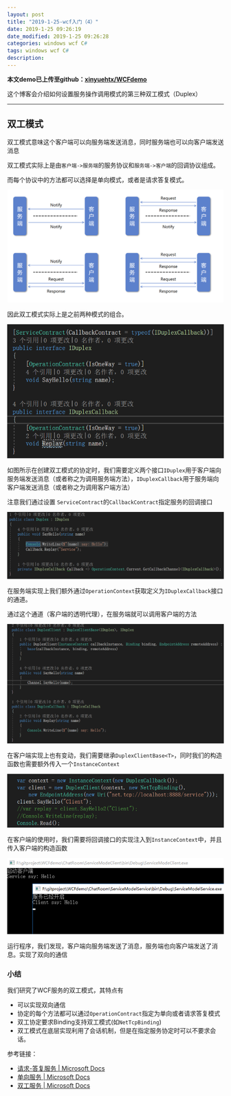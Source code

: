 ```yaml
---
layout: post
title: "2019-1-25-wcf入门（4）"
date: 2019-1-25 09:26:19
date_modified: 2019-1-25 09:26:28
categories: windows wcf C#
tags: windows wcf C#
description: 
---
```


**本文demo已上传至github：[xinyuehtx/WCFdemo](https://github.com/xinyuehtx/WCFdemo)**

这个博客会介绍如何设置服务操作调用模式的第三种双工模式（Duplex）

-----

## 双工模式

双工模式意味这个客户端可以向服务端发送消息，同时服务端也可以向客户端发送消息

双工模式实际上是由`客户端->服务端`的服务协议和`服务端->客户端`的回调协议组成。

而每个协议中的方法都可以选择是单向模式，或者是请求答复模式。

![1548486664930](../media/1548486664930.png)

因此双工模式实际上是之前两种模式的组合。

![1548571456248](../media/1548571456248.png)

如图所示在创建双工模式的协定时，我们需要定义两个接口`IDuplex`用于客户端向服务端发送消息（或者称之为调用服务端方法），`IDuplexCallback`用于服务端向客户端发送消息（或者称之为调用客户端方法）

注意我们通过设置	`ServiceContract`的`CallbackContract`指定服务的回调接口

![1548571912370](../media/1548571912370.png)

在服务端实现上我们额外通过`OperationContext`获取定义为`IDuplexCallback`接口的通道。

通过这个通道（客户端的透明代理），在服务端就可以调用客户端的方法

![1548572239594](../media/1548572239594.png)

在客户端实现上也有变动，我们需要继承`DuplexClientBase<T>`，同时我们的构造函数也需要额外传入一个`InstanceContext`

![1548572424533](../media/1548572424533.png)

在客户端的使用时，我们需要将回调接口的实现注入到`InstanceContext`中，并且传入客户端的构造函数

![1548572540382](../media/1548572540382.png)

运行程序，我们发现，客户端向服务端发送了消息，服务端也向客户端发送了消息。实现了双向的通信

### 小结

我们研究了WCF服务的双工模式，其特点有

- 可以实现双向通信
- 协定的每个方法都可以通过`OperationContract`指定为单向或者请求答复模式
- 双工协定要求Binding支持双工模式(如`NetTcpBinding`)
- 双工模式在底层实现利用了会话机制，但是在指定服务协定时可以不要求会话。

参考链接：

- [请求-答复服务 | Microsoft Docs](https://docs.microsoft.com/zh-cn/dotnet/framework/wcf/feature-details/request-reply-services)
- [单向服务 | Microsoft Docs](https://docs.microsoft.com/zh-cn/dotnet/framework/wcf/feature-details/one-way-services)
- [双工服务 | Microsoft Docs](https://docs.microsoft.com/zh-cn/dotnet/framework/wcf/feature-details/duplex-services)





